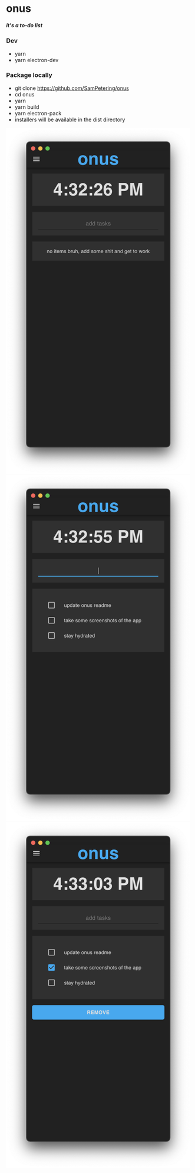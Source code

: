 # onus 
##### it's a to-do list

### Dev
* yarn
* yarn electron-dev

### Package locally
* git clone https://github.com/SamPetering/onus
* cd onus
* yarn
* yarn build
* yarn electron-pack
* installers will be available in the dist directory

<img src="https://github.com/SamPetering/onus/blob/master/screenshots/ss1.png?raw=true" alt="screenshot 1" width="500">
<img src="https://github.com/SamPetering/onus/blob/master/screenshots/ss2.png?raw=true" alt="screenshot 2" width="500">
<img src="https://github.com/SamPetering/onus/blob/master/screenshots/ss3.png?raw=true" alt="screenshot 3" width="500">
